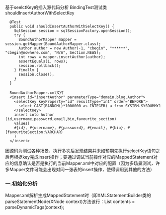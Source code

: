 基于seelctKey的插入源代码分析
BindingTest测试类shouldInsertAuthorWithSelectKey
```language
  @Test
  public void shouldInsertAuthorWithSelectKey() {
    SqlSession session = sqlSessionFactory.openSession();
    try {
      BoundAuthorMapper mapper = session.getMapper(BoundAuthorMapper.class);
      Author author = new Author(-1, "cbegin", "******", "cbegin@nowhere.com", "N/A", Section.NEWS);
      int rows = mapper.insertAuthor(author);
      assertEquals(1, rows);
      session.rollback();
    } finally {
      session.close();
    }
  }
```
```language
  BoundAuthorMapper.xml文件
  <insert id="insertAuthor" parameterType="domain.blog.Author">
    <selectKey keyProperty="id" resultType="int" order="BEFORE">
      select CAST(RANDOM()*1000000 as INTEGER) a from SYSIBM.SYSDUMMY1
    </selectKey>
    insert into Author (id,username,password,email,bio,favourite_section)
    values(
    #{id}, #{username}, #{password}, #{email}, #{bio}, #{favouriteSection:VARCHAR}
    )
  </insert>
```
因源码为测试各种场景，执行多次后发现结果并未如预期先执行selectKey语句之后再根据key完成insert操作；要通过调试当前操作对应的MappedStatement对应的信息确认是否是执行的当前Mapper.xml中对应的配置（因为多场景测试，许多Mapper文件可能会出现对同一张表的insert操作，使得调用到其他的方法）
### 一.初始化分析
Mapper.xml解析生成MappedStatement时（即XMLStatementBuilder类的parseStatementNode(XNode context)方法该行：List<SqlNode> contents = parseDynamicTags(context);


